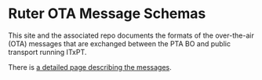 # Ruter OTA Message Schemas

This site and the associated repo documents the formats of the over-the-air (OTA) messages that are exchanged between the PTA BO and public transport running ITxPT.

There is [a detailed page describing the messages](mqtt/index.hml).
